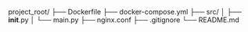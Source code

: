 project_root/
├── Dockerfile
├── docker-compose.yml
├── src/
│ ├── **init**.py
│ └── main.py
├── nginx.conf
├── .gitignore
└── README.md
